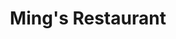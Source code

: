 ---
layout: place
title: Ming's Restaurant
permalink: /nevada/carson-city/ming-s-restaurant.html
stateAbbr: NV
stateName: Nevada
cityName: Carson City
seo:
  type: restaurant
  links: null
place_id: ChIJh9yYhxSgmYAR3B5_YER2BFc
photos:
  - name: >-
      places/ChIJh9yYhxSgmYAR3B5_YER2BFc/photos/AeeoHcKHhJJo9MduDgftx3u1LsyM5eA5F9xgmNtWZU1HnbkLN6K3q1vUvtbW5FXXzGzAcQAuX4hQpbMOSDnZtKLvsdfn85IKMGW74ZcRoujfnCp2KcxdXB501uj4mREywmVl2PS5jmKcH0Jwoi-I8gNb5B3HOY3pJlMag_eWXptVXPrOpzE-L65qLz6VW-SAmpECPCzHzcQ7dcFIpIS2Hn33e4HXbmRrfkenccg-EopNDdBKRPtwk_Fc9qTfax-y1-VKTc2mZbkunSw7oImZ49emVauMeFIYHmVvD80DgYQXDygILJyR0XDUvxMQKaFMgx7J1nPSntEcyxr4gVpxDpHquxrkZnMZB0YlnOdwkYGH64Up4Yb21-yeUMBwFvMsk22_8Lw0VNcUtfFs4t2cy8vjYUbFi_Ta8LoadeVOlbOuCZFcpI1D
    widthPx: 4160
    heightPx: 3120
    authorAttributions:
      - displayName: Bill Leaver
        uri: https://maps.google.com/maps/contrib/115439881218046737044
        photoUri: >-
          https://lh3.googleusercontent.com/a/ACg8ocLJ2Ebdz60SqN8PikfPs2GGnF14nzvQ0D4BBbD92gTysbgOzQ=s100-p-k-no-mo
    flagContentUri: >-
      https://www.google.com/local/imagery/report/?cb_client=maps_api_places.places_api&image_key=!1e10!2sCIHM0ogKEICAgICEjbuoxgE&hl=en-US
    googleMapsUri: >-
      https://www.google.com/maps/place//data=!3m4!1e2!3m2!1sCIHM0ogKEICAgICEjbuoxgE!2e10!4m2!3m1!1s0x8099a0148798dc87:0x57047644607f1edc
  - name: >-
      places/ChIJh9yYhxSgmYAR3B5_YER2BFc/photos/AeeoHcIYPOfylAGlJOCOy8Sr772Nt5Qkcmscnl50-H5lfcNv-fHYrwwbmte_vHaIQueOS1n7uKf-W3x5Qf5O6-dYJ2scrjpshmtWJs26zBcy-RNTGJYYP_-JSsyweFen0T-IdAk7ER7-FlBW3gzhyDN3TJTBCg5rTW9Uy_96PPDnML7FN_4V1-DpH0s5XW4gqOfqmw3_Hgk74PWiTRksFwXPWaOB62nglIZu7VMV7XmiNuzTG3nE3Rf8ShizC24Q0opGUyFFKkoatoihoU-IpdvZobDXbnbn8m_MtPPPJUtfw0trANxmLmU5Rq2siYdFHpQUciMBab9CBq8CkEX1y8-BzNz-HCgBqTg_j0qxabARUJorkyAiX55AXYChXszlMc6635eDor_Ya4U9LhvLz2QNIYDtGXPAdMKaZ14hkZaMNX4uHDPX
    widthPx: 4800
    heightPx: 2700
    authorAttributions:
      - displayName: Brad Christensen
        uri: https://maps.google.com/maps/contrib/103997494350718507189
        photoUri: >-
          https://lh3.googleusercontent.com/a/ACg8ocKub4eVmCtwbFGcK-qnCvr59KwDjn_C6lVoNhQIfSCVoGediQ=s100-p-k-no-mo
    flagContentUri: >-
      https://www.google.com/local/imagery/report/?cb_client=maps_api_places.places_api&image_key=!1e10!2sCIHM0ogKEICAgID4oNikogE&hl=en-US
    googleMapsUri: >-
      https://www.google.com/maps/place//data=!3m4!1e2!3m2!1sCIHM0ogKEICAgID4oNikogE!2e10!4m2!3m1!1s0x8099a0148798dc87:0x57047644607f1edc
  - name: >-
      places/ChIJh9yYhxSgmYAR3B5_YER2BFc/photos/AeeoHcJ6Nvofi3ZoqPdHXqvB7afv99ZL-OG2gLred6Iv6jHbJULwoVUOKWViR_znfTrVScJWuX7CH05u8EJRjl2bOzfFUtqObSiIla9Qv6vdDfp3UMKNDmEjieFv_D8OH0mZmz0KQjeCUXdvKGfK5QZGuobGCDrm5j1Re1QTBYwHqxb5gXxX3BxM3biuhmVGG_gY9YI8d-ZuJ77Ejf_7KhGzEbTqGbXAkN0xqH7h8qw2nDpVgqM8icMqeZpiOkdfoX5VQtvp3gf87WNtm3YjUCA74v-991uJhDabzPfwuyYvXTk5Tq7ro28Ano9nsalq1zpR-vEDYM8GDehuYP8PoSkVtSEST-vNoFas35U3g4QJk3ml053ItmRsY1Co7hIEY5dvqp_h3rldCj5aRDp8JMnE4rEQ0GtYPyF6kC1oIIEuo9JkYx75
    widthPx: 4000
    heightPx: 3000
    authorAttributions:
      - displayName: Omar Lopez (Marejo)
        uri: https://maps.google.com/maps/contrib/113023338400922831762
        photoUri: >-
          https://lh3.googleusercontent.com/a-/ALV-UjVobTIYQuwyrq-Gnh_VToorieYAJ9qY5gNbtzSazmUcZcIdsTEE=s100-p-k-no-mo
    flagContentUri: >-
      https://www.google.com/local/imagery/report/?cb_client=maps_api_places.places_api&image_key=!1e10!2sCIHM0ogKEICAgICXlsDjkAE&hl=en-US
    googleMapsUri: >-
      https://www.google.com/maps/place//data=!3m4!1e2!3m2!1sCIHM0ogKEICAgICXlsDjkAE!2e10!4m2!3m1!1s0x8099a0148798dc87:0x57047644607f1edc
  - name: >-
      places/ChIJh9yYhxSgmYAR3B5_YER2BFc/photos/AeeoHcLLKaWPgCvlpY9cN1H624D0LITMvrrrOprijNDg1Dum3356ypVperWQumRuwQlOBwH7vGbDbjdcByeQxu1Wb-hQfYwnVK0nQ13EIzSm1hLX45ieatcBcBy8hakv424RJYSpD4gGIZjTzyG0kDsXfLY6TQ9vXxggM1At_TdXCtsrGKhk4DeTMnrAWUZIA7LO_e4DlMxVebMxeYHborCCjXBMsd0deOeHDbRs7jEufxgPBVi1PHZp6aq-URbOvmYigPtFyu4GJDf0a6uhuk4kbB7pkhfSaNLqTn1MGT3K18FGV16g2FyZg5MXIdBwWTRUHsM69qN5Ro4qRwhjiVclQuwyHbvoDpGdg6rwpN472pxlVY-nBWIve0x3PArJGXNkbaqTdw43RWnrO6_AzbaZcMWuvUCHjxzybtcG0Pi9ibOfXQ
    widthPx: 4000
    heightPx: 3000
    authorAttributions:
      - displayName: Bruce T
        uri: https://maps.google.com/maps/contrib/111816861126806699658
        photoUri: >-
          https://lh3.googleusercontent.com/a-/ALV-UjWq6J5MFzLJjCCE0FJ9BkyJaqUDXw-UYiPTT1ko7bLFna4msdA=s100-p-k-no-mo
    flagContentUri: >-
      https://www.google.com/local/imagery/report/?cb_client=maps_api_places.places_api&image_key=!1e10!2sCIHM0ogKEICAgICpk5mmWg&hl=en-US
    googleMapsUri: >-
      https://www.google.com/maps/place//data=!3m4!1e2!3m2!1sCIHM0ogKEICAgICpk5mmWg!2e10!4m2!3m1!1s0x8099a0148798dc87:0x57047644607f1edc
  - name: >-
      places/ChIJh9yYhxSgmYAR3B5_YER2BFc/photos/AeeoHcJQABFf_ZhJtzK-G-ozeOcQLqapFAUKBVyF1Mq0TFEi28e6cF7E3Q_ux_82F_GJ0a1An75A9fXPq2b495rsTXK57jgrgl7tOivh0nmxLB3GZLHi99PBGYySzkdtwaOj2GFuua_w4XZRkhQXyEyEipB_iaZlyjjzPywKEKYM1q5Ai0TTQK5r8fGBlsvAuVJGgnpeR1z5APbcSriSpLXSn1q9ic2pUyuDAHBJz7rvzgrAFdT261K6NKEb63fiDL2t6CCMJb4UoAlHJJYn2zTj67NdiXjfvdeAgOYetwZWwyAdEPIyTGPf9MVK7EbXDOLQqqNFnQ10XrT6OFW0GeR7e4CEbDiRKe-pWSTYAwO8QQB0aTz3wAuS6_J4xWOZE1MQDmJkKyA0vdD5vssjdgRO3B5YTlH4Fycv8Sw2oJjuvtOnvf4
    widthPx: 1500
    heightPx: 1000
    authorAttributions:
      - displayName: J P
        uri: https://maps.google.com/maps/contrib/105720207713808488015
        photoUri: >-
          https://lh3.googleusercontent.com/a-/ALV-UjWlu0Ra_vTEgekZo0TMlZAG_c5qTqW6NjGrNj1PFpJSHOIldMnG=s100-p-k-no-mo
    flagContentUri: >-
      https://www.google.com/local/imagery/report/?cb_client=maps_api_places.places_api&image_key=!1e10!2sCIHM0ogKEICAgIC35uKh0AE&hl=en-US
    googleMapsUri: >-
      https://www.google.com/maps/place//data=!3m4!1e2!3m2!1sCIHM0ogKEICAgIC35uKh0AE!2e10!4m2!3m1!1s0x8099a0148798dc87:0x57047644607f1edc
  - name: >-
      places/ChIJh9yYhxSgmYAR3B5_YER2BFc/photos/AeeoHcJkfcywuHdNsnWCYY2dIOtzPjRj1Ppw929i5p-cO3F7j6VRtFr4A8-wV5-5fFjEUt_Evtjfy3_0B3Zxu5PaG0AhYVtwms7jjg0IUl0LHq4MYzhommg_KcuLHoM6IJrS3BaDuVnPholGdfOKb90FWMBANlCwNodg2YGcw6paAEVZo8Mf1BQXiWAgEZZm4n5njF8QbG00CFq9FxCkcMDpUTJFveSjxyGCZG1ZOS09ivyRf4eV6B-xWNFIR8pNV2Ls5rfIFuHTyt4SlK4O58m-FcVDeCDldeKepH_EFlkJ2O7phaG57DB_-4WHwpbGZzcS3akaTC5tMf0qytmjlsHUHvxhi7OtGYeYK6PBGU5KPXYJ_3YnUk7ewBPbIrdjHuLo-qI0qsLirpIJQE6-EpjttOWyb_2mI7pbI1ifVaePJqjNuRV6
    widthPx: 3000
    heightPx: 4000
    authorAttributions:
      - displayName: Gary Jessup
        uri: https://maps.google.com/maps/contrib/106596080591813967869
        photoUri: >-
          https://lh3.googleusercontent.com/a-/ALV-UjW5Rw--SSHc1PRldIavDy0h1AHuDoN4etkNU_Wlw5yVAwJSGAtVVQ=s100-p-k-no-mo
    flagContentUri: >-
      https://www.google.com/local/imagery/report/?cb_client=maps_api_places.places_api&image_key=!1e10!2sCIHM0ogKEICAgIDBl9jL3AE&hl=en-US
    googleMapsUri: >-
      https://www.google.com/maps/place//data=!3m4!1e2!3m2!1sCIHM0ogKEICAgIDBl9jL3AE!2e10!4m2!3m1!1s0x8099a0148798dc87:0x57047644607f1edc
  - name: >-
      places/ChIJh9yYhxSgmYAR3B5_YER2BFc/photos/AeeoHcK7gWdRQlUf3mdO8YaQRoPT3YaliLgkTxv2gHutmfjTACRGUDE0CUpilVyl8Hp_7Iy9AU-f3vTrccmp2XfOd3dnG6HxVPHwyjqN1oAtyWi-CNCoVjSiEJzktElDRkis1X6GqjbbUxLKAEvtu6LdHWp7sZ9UHKs3_3fS3zYTkaJhYDp2dliy1rUjkEFo6yi_5HirWSukrDUQ8i1aYgRp-b0ySWrQIa7XQzMiKbEtEsxHf5UBpbirFsjl-F2iD8p5eluvMWrmsoG4TUqaagCsimbxZ5fFGPhdfNS1lj6GiBWCAfnc_96LjbS6WRhjdk4hcWdjamxBbNZo37hrDHKtx8-Zyrqui7HP-M9NtcHS6AbWAHd2CL9aKWHEGcBN9fyUNhq77XqT7mcE1LzBH0Vbj7P0SR-WQD1WVLkH90li3iA
    widthPx: 4032
    heightPx: 3024
    authorAttributions:
      - displayName: Ngoc Tram Nguyen
        uri: https://maps.google.com/maps/contrib/113008704013382763326
        photoUri: >-
          https://lh3.googleusercontent.com/a-/ALV-UjXJyozxUsZCKEuP32B5VP8f-mqph3RFWeh4zFxHW26fMxnpZMez=s100-p-k-no-mo
    flagContentUri: >-
      https://www.google.com/local/imagery/report/?cb_client=maps_api_places.places_api&image_key=!1e10!2sCIHM0ogKEICAgIDHr5_sKQ&hl=en-US
    googleMapsUri: >-
      https://www.google.com/maps/place//data=!3m4!1e2!3m2!1sCIHM0ogKEICAgIDHr5_sKQ!2e10!4m2!3m1!1s0x8099a0148798dc87:0x57047644607f1edc
  - name: >-
      places/ChIJh9yYhxSgmYAR3B5_YER2BFc/photos/AeeoHcLjkTJ_pR2Xo4TmQpKWqK355Ul3dlh9ZFkQNv5XYcZaqQsVS8h0O9YPhRNdNHN7ZyWJ9GFYt9W_wP44fKr0f9icDaPePzNZv4diF_t9P3LpZwXP_GQSu1giQttnyCML9dExMFdL4Mz5Qtu8XfJ0msToUpTBnk0EbgY18t1msRBJhExGmBrp2lL9gPvgzAlkGti02LV1Mvdzm4dkaWz3aJbylEwI8GF6jSJo_kqnEjAQve1776M2oS5_wB3Rgr5yC4_dpYopgRocnxmg-p_g0i_We80WQgrdY6kDZOe_BfGWsOo8DNE2SzUW3mYgMVDvh7q1P4YIljRQLV2r4kOb86x3s3NzSnXxOYIgj7ThCkfire4QxWXv2ntfQD7ZwbN4x-jKpgFKl5hLZPiEUgYw3Xizy-6_3LMepmNUM1dIiXZkSA
    widthPx: 3000
    heightPx: 4000
    authorAttributions:
      - displayName: Omar Lopez (Marejo)
        uri: https://maps.google.com/maps/contrib/113023338400922831762
        photoUri: >-
          https://lh3.googleusercontent.com/a-/ALV-UjVobTIYQuwyrq-Gnh_VToorieYAJ9qY5gNbtzSazmUcZcIdsTEE=s100-p-k-no-mo
    flagContentUri: >-
      https://www.google.com/local/imagery/report/?cb_client=maps_api_places.places_api&image_key=!1e10!2sCIHM0ogKEICAgICXlsDjMA&hl=en-US
    googleMapsUri: >-
      https://www.google.com/maps/place//data=!3m4!1e2!3m2!1sCIHM0ogKEICAgICXlsDjMA!2e10!4m2!3m1!1s0x8099a0148798dc87:0x57047644607f1edc
  - name: >-
      places/ChIJh9yYhxSgmYAR3B5_YER2BFc/photos/AeeoHcLGbYVsT4PWdlbg7JqOkCN0p5KieCcYt33gGMu22r4Laenp2roT4dAsf8mJd79uBTx7SiLU6Twf2ILQ1aO-res3WYnoV52GF06g6wLS9Vgr6JfRCW5Lrm-nY-_p33SSWU8Q_PkI1XBGBf1mMDSBSCtyFYKar8TuxeG7v3lpZ_Ist9AmTsbSFn67BXtOroI3qK7nwZW1X_4nMzzX1dCFw3-GFnhoB-_C4ME7UDQEeMRUMCh1RkhP3jbGx2fuVkeGpmn-GT_y4sZz-3EizTDz5Gfm3PvNP5EUMig-c0Z-15BLvAVnGxlrUs7pxbbuBJO_J44cSJSkzFQo7Xz6BNazSDtHJFXqcim6ntu1RDzLAKzur_O4mmxFuz4w1xQoqY8suJXpp03z5bWzS1CmcP4kRZ6T215JIg7vxF4zp9BYYrjoitI
    widthPx: 4032
    heightPx: 3024
    authorAttributions:
      - displayName: Ngoc Tram Nguyen
        uri: https://maps.google.com/maps/contrib/113008704013382763326
        photoUri: >-
          https://lh3.googleusercontent.com/a-/ALV-UjXJyozxUsZCKEuP32B5VP8f-mqph3RFWeh4zFxHW26fMxnpZMez=s100-p-k-no-mo
    flagContentUri: >-
      https://www.google.com/local/imagery/report/?cb_client=maps_api_places.places_api&image_key=!1e10!2sCIHM0ogKEICAgIDHr5_syQE&hl=en-US
    googleMapsUri: >-
      https://www.google.com/maps/place//data=!3m4!1e2!3m2!1sCIHM0ogKEICAgIDHr5_syQE!2e10!4m2!3m1!1s0x8099a0148798dc87:0x57047644607f1edc
  - name: >-
      places/ChIJh9yYhxSgmYAR3B5_YER2BFc/photos/AeeoHcJeNQN8nh5Xsr6b08oqX4EBRBG_I2oZIFM3bgoH71_4vzwQZf_CMRQ45mGxSk6WGhwOCcz08qO8Qtwm1XE6z7Rs1OoB85QYKInMPuubPcP_NAOHkRtMlZRQIG4bQO2jwAVKPnfRhcmFHhmZOvxbGj7Mq3JLba04zHoy8JP6Tv1Yq9Jrk6c_Txk9tzMCuzvZbGMfd5X1NqFNU6pctzef8Macv1MXZ5r6D31-NwcGH-eE3XGdPxfKnbW3fUbCHU2PvzUYfEKZv139xB4oO5z8heK_CSQFczlbKZuwG_FySC6RgC86MROUSBhYIKuCz18N4oaCmTCKXVmydrbwvfVTXUV6b4-jgu8I9P3pWANSjJj0OQzTrVgZ91ziYivySk7-o7sohRbgajXeHZLb6YnGTe6qvHQg-KiawiI7rQh00Yd1aw
    widthPx: 3000
    heightPx: 4000
    authorAttributions:
      - displayName: Omar Lopez (Marejo)
        uri: https://maps.google.com/maps/contrib/113023338400922831762
        photoUri: >-
          https://lh3.googleusercontent.com/a-/ALV-UjVobTIYQuwyrq-Gnh_VToorieYAJ9qY5gNbtzSazmUcZcIdsTEE=s100-p-k-no-mo
    flagContentUri: >-
      https://www.google.com/local/imagery/report/?cb_client=maps_api_places.places_api&image_key=!1e10!2sCIHM0ogKEICAgICXlsDjcA&hl=en-US
    googleMapsUri: >-
      https://www.google.com/maps/place//data=!3m4!1e2!3m2!1sCIHM0ogKEICAgICXlsDjcA!2e10!4m2!3m1!1s0x8099a0148798dc87:0x57047644607f1edc
address: 2330 S Carson St, Carson City, NV 89701, USA
street: 2330 S Carson St
city: Carson City
state: NV
zip: '89701'
country: USA
neighborhood: null
latitude: '39.145376'
longitude: '-119.768619'
accessibility_options:
  wheelchairAccessibleParking: true
  wheelchairAccessibleEntrance: true
  wheelchairAccessibleRestroom: true
  wheelchairAccessibleSeating: true
business_status: OPERATIONAL
name: Ming's Restaurant
google_maps_links:
  directionsUri: >-
    https://www.google.com/maps/dir//''/data=!4m7!4m6!1m1!4e2!1m2!1m1!1s0x8099a0148798dc87:0x57047644607f1edc!3e0
  placeUri: https://maps.google.com/?cid=6270266617255370460
  writeAReviewUri: >-
    https://www.google.com/maps/place//data=!4m3!3m2!1s0x8099a0148798dc87:0x57047644607f1edc!12e1
  reviewsUri: >-
    https://www.google.com/maps/place//data=!4m4!3m3!1s0x8099a0148798dc87:0x57047644607f1edc!9m1!1b1
  photosUri: >-
    https://www.google.com/maps/place//data=!4m3!3m2!1s0x8099a0148798dc87:0x57047644607f1edc!10e5
primary_type: Chinese Restaurant
opening_hours:
  regular: null
  current: null
secondary_opening_hours:
  regular:
    weekdayDescriptions: null
    type: null
  current:
    weekdayDescriptions: null
    type: null
phone: null
price_level: null
price_range: null
rating: null
rating_count: 0
website: null
description: >-
  Discover Ming's Restaurant in Carson City, NV$$$Ming's Restaurant in Carson
  City, NV, stands out as a laid-back dining destination blending traditional
  Chinese flavors with an appealing all-you-can-eat sushi experience. This spot
  offers a welcoming atmosphere where guests can enjoy a variety of fresh sushi
  options alongside classic Asian dishes, making it a go-to choice for those
  seeking diverse Japanese-inspired meals in a relaxed setting. Accessibility
  features like wheelchair-friendly parking and seating ensure everyone can
  savor the generous portions and flavorful selections without hassle. The menu
  highlights affordable, satisfying meals that cater to sushi enthusiasts
  looking for nearby options, with a focus on quality ingredients that keep
  diners coming back. Whether you're in the mood for quick bites or a full meal,
  this eatery provides a comfortable environment to explore tasty choices right
  in your area.
generative_summary: >-
  Discover Ming's Restaurant in Carson City, NV$$$Ming's Restaurant in Carson
  City, NV, stands out as a laid-back dining destination blending traditional
  Chinese flavors with an appealing all-you-can-eat sushi experience. This spot
  offers a welcoming atmosphere where guests can enjoy a variety of fresh sushi
  options alongside classic Asian dishes, making it a go-to choice for those
  seeking diverse Japanese-inspired meals in a relaxed setting. Accessibility
  features like wheelchair-friendly parking and seating ensure everyone can
  savor the generous portions and flavorful selections without hassle. The menu
  highlights affordable, satisfying meals that cater to sushi enthusiasts
  looking for nearby options, with a focus on quality ingredients that keep
  diners coming back. Whether you're in the mood for quick bites or a full meal,
  this eatery provides a comfortable environment to explore tasty choices right
  in your area.
generative_disclosure: Summarized by AI using the Grok-3-Mini model.
reviews: null
review_summary: >-
  Insights from Recent Feedback$$$Folks often rave about the delicious sushi at
  this spot, praising the all-you-can-eat deal as a fantastic value for anyone
  craving fresh rolls without breaking the bank. Many highlight the speedy
  service and hearty portions that make dining here feel worthwhile, adding to
  the overall enjoyable vibe of the place. While some note that service can vary
  a bit from visit to visit, the general consensus leans toward friendly staff
  and solid food that keeps things positive. Overall, it's a reliable pick for
  groups or families hunting for tasty Japanese-style eats nearby, with
  reasonable prices that encourage repeat trips. If you're exploring top-rated
  sushi options in the region, this restaurant delivers a satisfying experience
  that's worth checking out.
review_disclosure: Summarized by AI using the Grok-3-Mini model.
parking_options: null
payment_options: null
allow_dogs: null
curbside_pickup: null
delivery: null
dine_in: null
good_for_children: null
good_for_groups: null
good_for_sports: null
live_music: null
menu_for_children: null
outdoor_seating: null
reservable: null
restroom: null
serves_beer: null
serves_breakfast: null
serves_brunch: null
serves_cocktails: null
serves_coffee: null
serves_dinner: null
serves_dessert: null
serves_lunch: null
serves_vegetarian_food: null
serves_wine: null
takeout: null
update_category: pro
places_description: null

---